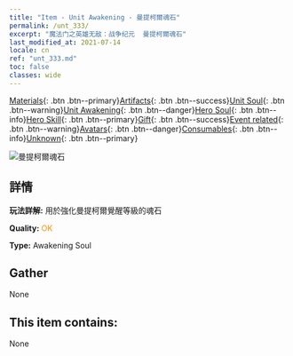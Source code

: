 ```yaml
---
title: "Item - Unit Awakening - 曼提柯爾魂石"
permalink: /unt_333/
excerpt: "魔法门之英雄无敌：战争纪元  曼提柯爾魂石"
last_modified_at: 2021-07-14
locale: cn
ref: "unt_333.md"
toc: false
classes: wide
---
```

 [Materials](/ItemsCN/){: .btn .btn--primary}[Artifacts](/ItemsCN/Artifacts/){: .btn .btn--success}[Unit Soul](/ItemsCN/UnitSoul/){: .btn .btn--warning}[Unit Awakening](/ItemsCN/UnitAwakening/){: .btn .btn--danger}[Hero Soul](/ItemsCN/HeroSoul/){: .btn .btn--info}[Hero Skill](/ItemsCN/HeroSkill/){: .btn .btn--primary}[Gift](/ItemsCN/Gift/){: .btn .btn--success}[Event related](/ItemsCN/Events/){: .btn .btn--warning}[Avatars](/ItemsCN/Avatars/){: .btn .btn--danger}[Consumables](/ItemsCN/Consumables/){: .btn .btn--info}[Unknown](/ItemsCN/Unknown/){: .btn .btn--primary}

 ![曼提柯爾魂石](/images/u/tia_shixie.jpg)

## 詳情
 **玩法詳解:** 用於強化曼提柯爾覺醒等級的魂石

 **Quality:** <span style="color: #FF8C00">OK</span>

 **Type:** Awakening Soul

## Gather

  None

## This item contains:

  None


